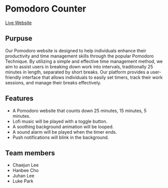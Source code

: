 # Pomodoro Counter
[Live Website](https://hanbee17.github.io/llk_teamfe_project1/)

## Purpuse
Our Pomodoro website is designed to help individuals enhance their productivity and time management skills through the popular Pomodoro Technique. By utilizing a simple and effective time management method, we aim to assist users in breaking down work into intervals, traditionally 25 minutes in length, separated by short breaks. Our platform provides a user-friendly interface that allows individuals to easily set timers, track their work sessions, and manage their breaks effectively.

## Features
- A Pomodoro website that counts down 25 minutes, 15 minutes, 5 minutes.  
- Lofi music will be played with a toggle button.  
- A soothing background animation will be looped.  
- A sound alarm will be played when the timer ends.  
- Push notifications will blink in the background.

## Team members
- Chaejun Lee
- Hanbee Cho
- Juhan Lee
- Luke Park
